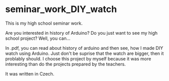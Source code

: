 
# seminar_work_DIY_watch
This is my high school seminar work.

Are you interested in history of Arduino? Do you just want to see my high school project? 
Well, you can...

In .pdf, you can read about history of arduino and then see, how I made DIY watch using Arduino. Just don't be suprise that the watch are bigger,
then it problably should. I choose this project by myself because it was more interesting than do the projects prepared by the teachers.

It was written in Czech. 
